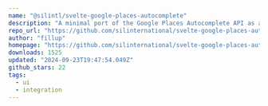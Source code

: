 ```yaml
---
name: "@silintl/svelte-google-places-autocomplete"
description: "A minimal port of the Google Places Autocomplete API as a Svelte component."
repo_url: "https://github.com/silinternational/svelte-google-places-autocomplete"
author: "fillup"
homepage: "https://github.com/silinternational/svelte-google-places-autocomplete#readme"
downloads: 1525
updated: "2024-09-23T19:47:54.049Z"
github_stars: 22
tags: 
  - ui
  - integration
---
```

